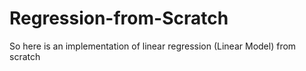 # Regression-from-Scratch
So here is an implementation of linear regression (Linear Model) from scratch 
